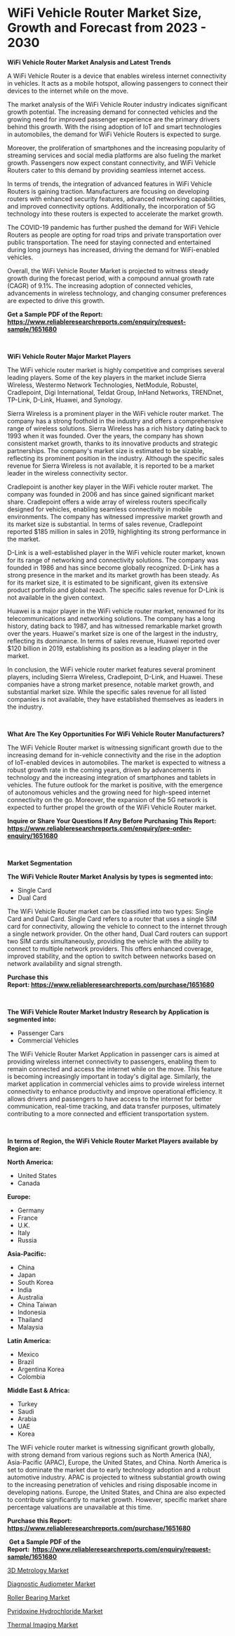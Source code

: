 <p><h1>WiFi Vehicle Router Market Size, Growth and Forecast from 2023 - 2030</h1></p><p><strong>WiFi Vehicle Router Market Analysis and Latest Trends</strong></p>
<p><p>A WiFi Vehicle Router is a device that enables wireless internet connectivity in vehicles. It acts as a mobile hotspot, allowing passengers to connect their devices to the internet while on the move.</p><p>The market analysis of the WiFi Vehicle Router industry indicates significant growth potential. The increasing demand for connected vehicles and the growing need for improved passenger experience are the primary drivers behind this growth. With the rising adoption of IoT and smart technologies in automobiles, the demand for WiFi Vehicle Routers is expected to surge.</p><p>Moreover, the proliferation of smartphones and the increasing popularity of streaming services and social media platforms are also fueling the market growth. Passengers now expect constant connectivity, and WiFi Vehicle Routers cater to this demand by providing seamless internet access.</p><p>In terms of trends, the integration of advanced features in WiFi Vehicle Routers is gaining traction. Manufacturers are focusing on developing routers with enhanced security features, advanced networking capabilities, and improved connectivity options. Additionally, the incorporation of 5G technology into these routers is expected to accelerate the market growth.</p><p>The COVID-19 pandemic has further pushed the demand for WiFi Vehicle Routers as people are opting for road trips and private transportation over public transportation. The need for staying connected and entertained during long journeys has increased, driving the demand for WiFi-enabled vehicles.</p><p>Overall, the WiFi Vehicle Router Market is projected to witness steady growth during the forecast period, with a compound annual growth rate (CAGR) of 9.1%. The increasing adoption of connected vehicles, advancements in wireless technology, and changing consumer preferences are expected to drive this growth.</p></p>
<p><strong>Get a Sample PDF of the Report:&nbsp; <a href="https://www.reliableresearchreports.com/enquiry/request-sample/1651680">https://www.reliableresearchreports.com/enquiry/request-sample/1651680</a></strong></p>
<p>&nbsp;</p>
<p><strong>WiFi Vehicle Router Major Market Players</strong></p>
<p><p>The WiFi vehicle router market is highly competitive and comprises several leading players. Some of the key players in the market include Sierra Wireless, Westermo Network Technologies, NetModule, Robustel, Cradlepoint, Digi International, Teldat Group, InHand Networks, TRENDnet, TP-Link, D-Link, Huawei, and Synology.</p><p>Sierra Wireless is a prominent player in the WiFi vehicle router market. The company has a strong foothold in the industry and offers a comprehensive range of wireless solutions. Sierra Wireless has a rich history dating back to 1993 when it was founded. Over the years, the company has shown consistent market growth, thanks to its innovative products and strategic partnerships. The company's market size is estimated to be sizable, reflecting its prominent position in the industry. Although the specific sales revenue for Sierra Wireless is not available, it is reported to be a market leader in the wireless connectivity sector.</p><p>Cradlepoint is another key player in the WiFi vehicle router market. The company was founded in 2006 and has since gained significant market share. Cradlepoint offers a wide array of wireless routers specifically designed for vehicles, enabling seamless connectivity in mobile environments. The company has witnessed impressive market growth and its market size is substantial. In terms of sales revenue, Cradlepoint reported $185 million in sales in 2019, highlighting its strong performance in the market.</p><p>D-Link is a well-established player in the WiFi vehicle router market, known for its range of networking and connectivity solutions. The company was founded in 1986 and has since become globally recognized. D-Link has a strong presence in the market and its market growth has been steady. As for its market size, it is estimated to be significant, given its extensive product portfolio and global reach. The specific sales revenue for D-Link is not available in the given context.</p><p>Huawei is a major player in the WiFi vehicle router market, renowned for its telecommunications and networking solutions. The company has a long history, dating back to 1987, and has witnessed remarkable market growth over the years. Huawei's market size is one of the largest in the industry, reflecting its dominance. In terms of sales revenue, Huawei reported over $120 billion in 2019, establishing its position as a leading player in the market.</p><p>In conclusion, the WiFi vehicle router market features several prominent players, including Sierra Wireless, Cradlepoint, D-Link, and Huawei. These companies have a strong market presence, notable market growth, and substantial market size. While the specific sales revenue for all listed companies is not available, they have established themselves as leaders in the industry.</p></p>
<p>&nbsp;</p>
<p><strong>What Are The Key Opportunities For WiFi Vehicle Router Manufacturers?</strong></p>
<p><p>The WiFi Vehicle Router market is witnessing significant growth due to the increasing demand for in-vehicle connectivity and the rise in the adoption of IoT-enabled devices in automobiles. The market is expected to witness a robust growth rate in the coming years, driven by advancements in technology and the increasing integration of smartphones and tablets in vehicles. The future outlook for the market is positive, with the emergence of autonomous vehicles and the growing need for high-speed internet connectivity on the go. Moreover, the expansion of the 5G network is expected to further propel the growth of the WiFi Vehicle Router market.</p></p>
<p><strong>Inquire or Share Your Questions If Any Before Purchasing This Report: <a href="https://www.reliableresearchreports.com/enquiry/pre-order-enquiry/1651680">https://www.reliableresearchreports.com/enquiry/pre-order-enquiry/1651680</a></strong></p>
<p>&nbsp;</p>
<p><strong>Market Segmentation</strong></p>
<p><strong>The WiFi Vehicle Router Market Analysis by types is segmented into:</strong></p>
<p><ul><li>Single Card</li><li>Dual Card</li></ul></p>
<p><p>The WiFi Vehicle Router market can be classified into two types: Single Card and Dual Card. Single Card refers to a router that uses a single SIM card for connectivity, allowing the vehicle to connect to the internet through a single network provider. On the other hand, Dual Card routers can support two SIM cards simultaneously, providing the vehicle with the ability to connect to multiple network providers. This offers enhanced coverage, improved stability, and the option to switch between networks based on network availability and signal strength.</p></p>
<p><strong>Purchase this Report:&nbsp;<a href="https://www.reliableresearchreports.com/purchase/1651680">https://www.reliableresearchreports.com/purchase/1651680</a></strong></p>
<p>&nbsp;</p>
<p><strong>The WiFi Vehicle Router Market Industry Research by Application is segmented into:</strong></p>
<p><ul><li>Passenger Cars</li><li>Commercial Vehicles</li></ul></p>
<p><p>The WiFi Vehicle Router Market Application in passenger cars is aimed at providing wireless internet connectivity to passengers, enabling them to remain connected and access the internet while on the move. This feature is becoming increasingly important in today's digital age. Similarly, the market application in commercial vehicles aims to provide wireless internet connectivity to enhance productivity and improve operational efficiency. It allows drivers and passengers to have access to the internet for better communication, real-time tracking, and data transfer purposes, ultimately contributing to a more connected and efficient transportation system.</p></p>
<p>&nbsp;</p>
<p><strong>In terms of Region, the WiFi Vehicle Router Market Players available by Region are:</strong></p>
<p>
    <p> <strong> North America: </strong>
        <ul>
            <li>United States</li>
            <li>Canada</li>
        </ul>
        </p> 
    <p> <strong> Europe: </strong>
        <ul>
            <li>Germany</li>
            <li>France</li>
            <li>U.K.</li>
            <li>Italy</li>
            <li>Russia</li>
        </ul>
        </p> 
    <p> <strong> Asia-Pacific: </strong>
        <ul>
            <li>China</li>
            <li>Japan</li>
            <li>South Korea</li>
            <li>India</li>
            <li>Australia</li>
            <li>China Taiwan</li>
            <li>Indonesia</li>
            <li>Thailand</li>
            <li>Malaysia</li>
        </ul>
        </p> 
    <p> <strong> Latin America: </strong>
        <ul>
            <li>Mexico</li>
            <li>Brazil</li>
            <li>Argentina Korea</li>
            <li>Colombia</li>
        </ul>
        </p> 
    <p> <strong> Middle East & Africa: </strong>
        <ul>
            <li>Turkey</li>
            <li>Saudi</li>
            <li>Arabia</li>
            <li>UAE</li>
            <li>Korea</li>
        </ul>
    </p>
    </p>
<p><p>The WiFi vehicle router market is witnessing significant growth globally, with strong demand from various regions such as North America (NA), Asia-Pacific (APAC), Europe, the United States, and China. North America is set to dominate the market due to early technology adoption and a robust automotive industry. APAC is projected to witness substantial growth owing to the increasing penetration of vehicles and rising disposable income in developing nations. Europe, the United States, and China are also expected to contribute significantly to market growth. However, specific market share percentage valuations are unavailable at this time.</p></p>
<p><strong>Purchase this Report: <a href="https://www.reliableresearchreports.com/purchase/1651680">https://www.reliableresearchreports.com/purchase/1651680</a></strong></p>
<p>&nbsp;<strong>Get a Sample PDF of the Report:&nbsp;&nbsp;<a href="https://www.reliableresearchreports.com/enquiry/request-sample/1651680">https://www.reliableresearchreports.com/enquiry/request-sample/1651680</a></strong></p>
<p><strong></strong></p>
<p><p><a href="https://www.linkedin.com/pulse/3d-metrology-market-size-growth-forecast-from-2023-2030-hkhrc/">3D Metrology Market</a></p><p><a href="https://medium.com/@laneygibson1991/diagnostic-audiometer-market-size-cagr-trends-2024-2030-99a5193799fd">Diagnostic Audiometer Market</a></p><p><a href="https://www.linkedin.com/pulse/decoding-roller-bearing-market-deep-dive-latest-trends-segmentation-rbnec/">Roller Bearing Market</a></p><p><a href="https://medium.com/@shivangi.reportprime/pyridoxine-hydrochloride-market-exploring-market-share-market-trends-and-future-growth-759e9be4936d">Pyridoxine Hydrochloride Market</a></p><p><a href="https://www.linkedin.com/pulse/thermal-imaging-market-research-report-provides-thorough-jpupc/">Thermal Imaging Market</a></p></p>
